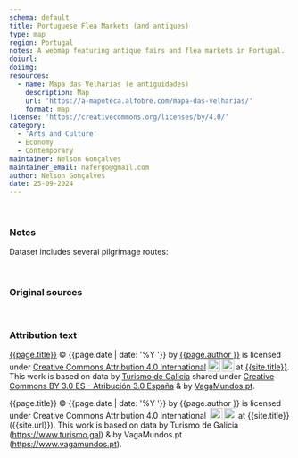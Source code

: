 ```yaml
---
schema: default
title: Portuguese Flea Markets (and antiques)
type: map
region: Portugal
notes: A webmap featuring antique fairs and flea markets in Portugal.
doiurl: 
doiimg: 
resources:
  - name: Mapa das Velharias (e antiguidades)
    description: Map
    url: 'https://a-mapoteca.alfobre.com/mapa-das-velharias/'
    format: map
license: 'https://creativecommons.org/licenses/by/4.0/'
category:
  - 'Arts and Culture'
  - Economy
  - Contemporary
maintainer: Nelson Gonçalves
maintainer_email: nafergo@gmail.com
author: Nelson Gonçalves
date: 25-09-2024
---
```



<br>


### Notes
Dataset includes several pilgrimage routes:



<br>


### Original sources


<br>


### Attribution text
<span xmlns:cc="http://creativecommons.org/ns#" xmlns:dct="http://purl.org/dc/terms/"><a property="dct:title" rel="cc:attributionURL" href="{{site.url}}{{page.url}}">{{page.title}}</a> © {{page.date | date: '%Y '}} by <a rel="cc:attributionURL dct:creator" property="cc:attributionName" href="https://alfobre.com">{{page.author }}</a> is licensed under <a href="http://creativecommons.org/licenses/by/4.0/?ref=chooser-v1" target="_blank" rel="license noopener noreferrer" style="">Creative Commons Attribution 4.0 International<img style="height:22px!important;margin-left:3px;vertical-align:text-bottom;" src="https://mirrors.creativecommons.org/presskit/icons/cc.svg?ref=chooser-v1"><img style="height:22px!important;margin-left:3px;vertical-align:text-bottom;" src="https://mirrors.creativecommons.org/presskit/icons/by.svg?ref=chooser-v1"></a> at <a href="{{site.url}}">{{site.title}}</a>. 
</span> This work is based on data by [Turismo de Galicia](https://www.turismo.gal/) shared under [Creative Commons BY 3.0 ES - Atribución 3.0 España](https://creativecommons.org/licenses/by/3.0/es/) & by [VagaMundos.pt](https://www.vagamundos.pt/).

{{page.title}} © {{page.date | date: '%Y '}} by {{page.author }} is licensed under Creative Commons Attribution 4.0 International <img style="height:22px!important;margin-left:3px;vertical-align:text-bottom;" src="https://mirrors.creativecommons.org/presskit/icons/cc.svg?ref=chooser-v1"><img style="height:22px!important;margin-left:3px;vertical-align:text-bottom;" src="https://mirrors.creativecommons.org/presskit/icons/by.svg?ref=chooser-v1"> at {{site.title}} ({{site.url}}). This work is based on data by Turismo de Galicia (https://www.turismo.gal) & by VagaMundos.pt (https://www.vagamundos.pt).
